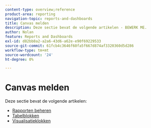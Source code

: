 ```yaml
---
content-type: overview;reference
product-area: reporting
navigation-topic: reports-and-dashboards
title: Canvas melden
description: Deze sectie bevat de volgende artikelen - BEWERK ME.
author: Nolan
feature: Reports and Dashboards
exl-id: d82bb8a2-a2a6-43d6-a62e-e90f69229533
source-git-commit: 61fcb4c3646f60fa5f667d874af3320360d5d286
workflow-type: tm+mt
source-wordcount: '24'
ht-degree: 0%

---
```


# Canvas melden

Deze sectie bevat de volgende artikelen:

* [Rapporten beheren](../../reports-and-dashboards/reporting-canvas/manage-reports/manage-reports.md)
* [Tabelblokken](../../reports-and-dashboards/reporting-canvas/table-blocks/table-blocks.md)
* [Visualisatieklokken](../../reports-and-dashboards/reporting-canvas/visualization-blocks/visualization-blocks.md)
